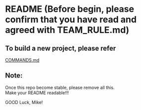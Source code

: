 # README (Before begin, please confirm that you have read and agreed with TEAM_RULE.md)

## To build a new project, please refer 
[COMMANDS.md](./COMMANDS.md)

## Note:
Once this repo become stable, please remove all this.      
Make your README readable!!!
      
GOOD Luck, Mike!       


